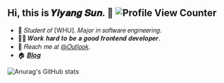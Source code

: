 ## Hi, this is 𝒀𝒊𝒚𝒂𝒏𝒈 𝑺𝒖𝒏. :wave: ![Profile View Counter](https://komarev.com/ghpvc/?username=coderzhw)

<!-- Introduction -->

- :school: 𝑆𝑡𝑢𝑑𝑒𝑛𝑡 𝑜𝑓 [WHU]. 𝑀𝑎𝑗𝑜𝑟 𝑖𝑛 𝑠𝑜𝑓𝑡𝑤𝑎𝑟𝑒 𝑒𝑛𝑔𝑖𝑛𝑒𝑒𝑟𝑖𝑛𝑔.
- :man_technologist: 𝑾𝒐𝒓𝒌 𝒉𝒂𝒓𝒅 𝒕𝒐 𝒃𝒆 𝒂 𝒈𝒐𝒐𝒅 𝒇𝒓𝒐𝒏𝒕𝒆𝒏𝒅 𝒅𝒆𝒗𝒆𝒍𝒐𝒑𝒆𝒓.
- :email: 𝑅𝑒𝑎𝑐ℎ 𝑚𝑒 𝑎𝑡 [@𝑂𝑢𝑡𝑙𝑜𝑜𝑘](mailto:syy11cn@outlook.com).
- :house: [𝑩𝒍𝒐𝒈](https://blog.codage.info/)

<!-- Github Stats -->

![Anurag's GitHub stats](https://github-readme-stats.vercel.app/api?username=coderzhw&show_icons=true)
